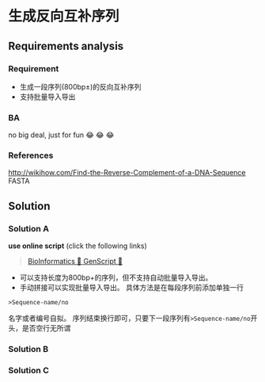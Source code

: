 # 生成反向互补序列
## Requirements analysis

### Requirement

* 生成一段序列(800bp±)的反向互补序列
* 支持批量导入导出

### BA

no big deal, just for fun :joy: :joy: :joy:

### References

<http://wikihow.com/Find-the-Reverse-Complement-of-a-DNA-Sequence>
FASTA

## Solution

### Solution A

**use online script** (click the following links)
> [BioInformatics :link: ](http://www.bioinformatics.org/sms/rev_comp.html)
> [GenScript :link: ](https://www.genscript.com/sms2/rev_comp.html)

* 可以支持长度为800bp+的序列，但不支持自动批量导入导出。
* 手动拼接可以实现批量导入导出。
具体方法是在每段序列前添加单独一行
```
>Sequence-name/no
```
名字或者编号自拟。
序列结束换行即可，只要下一段序列有`>Sequence-name/no`开头，是否空行无所谓

### Solution B


### Solution C

